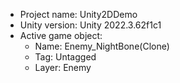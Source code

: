 <!-- UNITY CODE ASSIST INSTRUCTIONS START -->
- Project name: Unity2DDemo
- Unity version: Unity 2022.3.62f1c1
- Active game object:
  - Name: Enemy_NightBone(Clone)
  - Tag: Untagged
  - Layer: Enemy
<!-- UNITY CODE ASSIST INSTRUCTIONS END -->